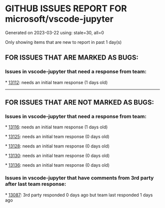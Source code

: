 
# GITHUB ISSUES REPORT FOR microsoft/vscode-jupyter


Generated on 2023-03-22 using: stale=30, all=0


Only showing items that are new to report in past 1 day(s)


## FOR ISSUES THAT ARE MARKED AS BUGS:


### Issues in vscode-jupyter that need a response from team:


\* [13112](https://github.com/microsoft/vscode-jupyter/issues/13112 "Jupyter cannot connect to a remote server using a custom ServerPicker "): needs an initial team response (1 days old)

---

## FOR ISSUES THAT ARE NOT MARKED AS BUGS:


### Issues in vscode-jupyter that need a response from team:


\* [13116](https://github.com/microsoft/vscode-jupyter/issues/13116 " we cannot see what we entered in the &quot; input() &quot; "): needs an initial team response (1 days old)

\* [13125](https://github.com/microsoft/vscode-jupyter/issues/13125 "Support for not automatically wrapping when reading csv files"): needs an initial team response (0 days old)

\* [13128](https://github.com/microsoft/vscode-jupyter/issues/13128 "Nit: Period in tooltip"): needs an initial team response (0 days old)

\* [13130](https://github.com/microsoft/vscode-jupyter/issues/13130 "Expose reference to Python file from Interactive Window cell"): needs an initial team response (0 days old)

\* [13136](https://github.com/microsoft/vscode-jupyter/issues/13136 "Walkthrough overflowing with long buttons and text"): needs an initial team response (0 days old)

### Issues in vscode-jupyter that have comments from 3rd party after last team response:


\* [13087](https://github.com/microsoft/vscode-jupyter/issues/13087 "Provide a better error message when kernel crashes while running a cell"): 3rd party responded 0 days ago but team last responded 1 days ago

